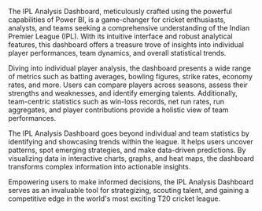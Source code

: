 The IPL Analysis Dashboard, meticulously crafted using the powerful capabilities of Power BI, is a game-changer for cricket enthusiasts, analysts, and teams seeking a comprehensive understanding of the Indian Premier League (IPL). With its intuitive interface and robust analytical features, this dashboard offers a treasure trove of insights into individual player performances, team dynamics, and overall statistical trends.

Diving into individual player analysis, the dashboard presents a wide range of metrics such as batting averages, bowling figures, strike rates, economy rates, and more. Users can compare players across seasons, assess their strengths and weaknesses, and identify emerging talents. Additionally, team-centric statistics such as win-loss records, net run rates, run aggregates, and player contributions provide a holistic view of team performances.

The IPL Analysis Dashboard goes beyond individual and team statistics by identifying and showcasing trends within the league. It helps users uncover patterns, spot emerging strategies, and make data-driven predictions. By visualizing data in interactive charts, graphs, and heat maps, the dashboard transforms complex information into actionable insights.

Empowering users to make informed decisions, the IPL Analysis Dashboard serves as an invaluable tool for strategizing, scouting talent, and gaining a competitive edge in the world's most exciting T20 cricket league.

